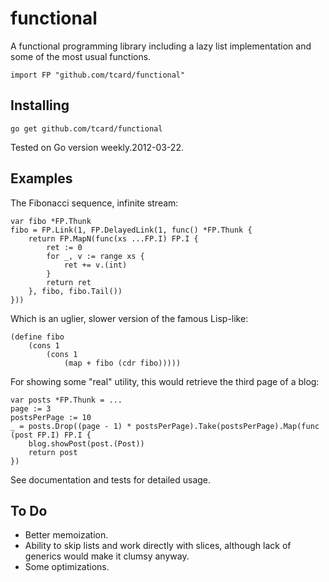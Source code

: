 # functional

A functional programming library including
a lazy list implementation and some of the most usual functions.

	import FP "github.com/tcard/functional"
	
## Installing

	go get github.com/tcard/functional

Tested on Go version weekly.2012-03-22.
	
## Examples

The Fibonacci sequence, infinite stream:

	var fibo *FP.Thunk
	fibo = FP.Link(1, FP.DelayedLink(1, func() *FP.Thunk {
		return FP.MapN(func(xs ...FP.I) FP.I {
			ret := 0
			for _, v := range xs {
				ret += v.(int)
			}
			return ret
		}, fibo, fibo.Tail())
	}))
	
Which is an uglier, slower version of the famous Lisp-like:

	(define fibo
		(cons 1
			(cons 1
				(map + fibo (cdr fibo)))))		

For showing some "real" utility, this would retrieve the third page of a blog:

	var posts *FP.Thunk	= ...
	page := 3
	postsPerPage := 10
	_ = posts.Drop((page - 1) * postsPerPage).Take(postsPerPage).Map(func (post FP.I) FP.I {
		blog.showPost(post.(Post))
		return post
	})
	
See documentation and tests for detailed usage.

## To Do
	
* Better memoization.
* Ability to skip lists and work directly with slices, although lack of generics would make it clumsy anyway.
* Some optimizations.